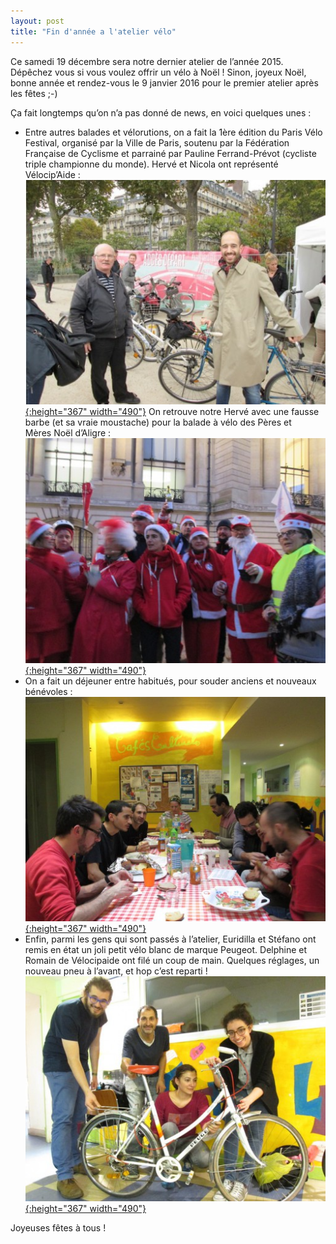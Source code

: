 ```yaml
---
layout: post
title: "Fin d'année a l'atelier vélo"
---
```



Ce samedi 19 décembre sera notre dernier atelier de l’année 2015. Dépêchez vous si vous voulez offrir un vélo à Noël ! Sinon, joyeux Noël, bonne année et rendez-vous le 9 janvier 2016 pour le premier atelier après les fêtes ;-)

Ça fait longtemps qu’on n’a pas donné de news, en voici quelques unes :

* Entre autres balades et vélorutions, on a fait la 1ère édition du Paris Vélo Festival, organisé par la Ville de Paris, soutenu par la Fédération Française de Cyclisme et parrainé par Pauline Ferrand-Prévot (cycliste triple championne du monde). Hervé et Nicola ont représenté Vélocip’Aide :<br/>
[![](/assets/paris-velo-festival-490x367.jpg "paris vélo festival"){:height="367" width="490"}](/assets/paris-velo-festival.jpg)
On retrouve notre Hervé avec une fausse barbe (et sa vraie moustache) pour la balade à vélo des Pères et Mères Noël d’Aligre :<br/>
[![](/assets/pere-noel-aligre1-490x367.jpg "pere noel aligre"){:height="367" width="490"}](/assets/pere-noel-aligre1.jpg)
* On a fait un déjeuner entre habitués, pour souder anciens et nouveaux bénévoles :<br/>
[![](/assets/dejeuner-velocipaide-490x367.jpg "déjeuner vélocipaide"){:height="367" width="490"}](/assets/dejeuner-velocipaide.jpg)
* Enfin, parmi les gens qui sont passés à l’atelier, Euridilla et Stéfano ont remis en état un joli petit vélo blanc de marque Peugeot. Delphine et Romain de Vélocipaide ont filé un coup de main. Quelques réglages, un nouveau pneu à l’avant, et hop c’est reparti !<br/>
[![](/assets/velo-peugeot-blanc-490x367.jpg "velo peugeot blanc"){:height="367" width="490"}](/assets/velo-peugeot-blanc.jpg)

Joyeuses fêtes à tous !
